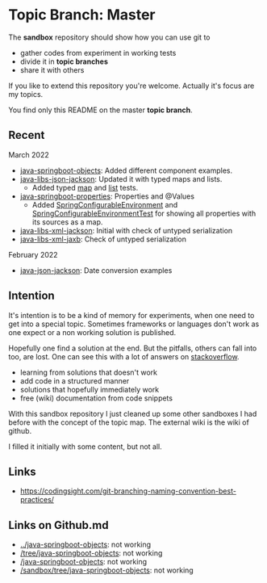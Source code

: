 # Topic Branch: Master

The **sandbox** repository should show how you can use git to
* gather codes from experiment in working tests
* divide it in **topic branches**
* share it with others

If you like to extend this repository you're welcome. Actually it's focus are my topics. 

You find only this README on the master **topic branch**. 

## Recent
March 2022
* [java-springboot-objects](../java-springboot-objects): Added different component examples.
* [java-libs-json-jackson](https://github.com/fluentcodes/sandbox/tree/java-libs-json-jackson): Updated it with typed maps and lists.
  * Added typed [map](https://github.com/fluentcodes/sandbox/blob/java-libs-json-jackson/src/test/java/org/fluentcodes/sandbox/AddressListTest.java) and [list](https://github.com/fluentcodes/sandbox/blob/java-libs-json-jackson/src/test/java/org/fluentcodes/sandbox/AddressMapTest.java) tests.
* [java-springboot-properties](https://github.com/fluentcodes/sandbox/tree/java-springboot-properties): Properties and @Values
  * Added [SpringConfigurableEnvironment](https://github.com/fluentcodes/sandbox/blob/java-springboot-properties/src/main/java/org/fluentcodes/sandbox/springboot/SpringConfigurableEnvironment.java) and [SpringConfigurableEnvironmentTest](https://github.com/fluentcodes/sandbox/blob/java-springboot-properties/src/test/java/org/fluentcodes/sandbox/springboot/SpringConfigurableEnvironmentTest.java) for showing all properties with its sources as a map.
* [java-libs-xml-jackson](https://github.com/fluentcodes/sandbox/tree/java-libs-xml-jackson): Initial with check of untyped serialization
* [java-libs-xml-jaxb](https://github.com/fluentcodes/sandbox/tree/java-libs-xml-jaxb): Check of untyped serialization

February 2022
* [java-json-jackson](https://github.com/fluentcodes/sandbox/tree/java-json-jackson): Date conversion examples


## Intention
It's intention is to be a kind of memory for experiments, when one need to get into a special topic. Sometimes
frameworks or languages don't work as one expect or a non working solution is published.

Hopefully one find a solution at the end. But the pitfalls, others can fall into too, are lost. One can see this with a lot of
answers on [stackoverflow](https://stackoverflow.com).

* learning from solutions that doesn't work
* add code in a structured manner
* solutions that hopefully immediately work
* free (wiki) documentation from code snippets

With this sandbox repository I just cleaned up some other sandboxes I had before with the concept of the topic map.
The external wiki is the wiki of github.

I filled it initially with some content, but not all.


## Links
* https://codingsight.com/git-branching-naming-convention-best-practices/

## Links on Github.md
* [../java-springboot-objects](../java-springboot-objects): not working
* [/tree/java-springboot-objects](/tree/java-springboot-objects): not working
* [/java-springboot-objects](/java-springboot-objects): not working
* [/sandbox/tree/java-springboot-objects](/sandbox/tree/java-springboot-objects): not working

